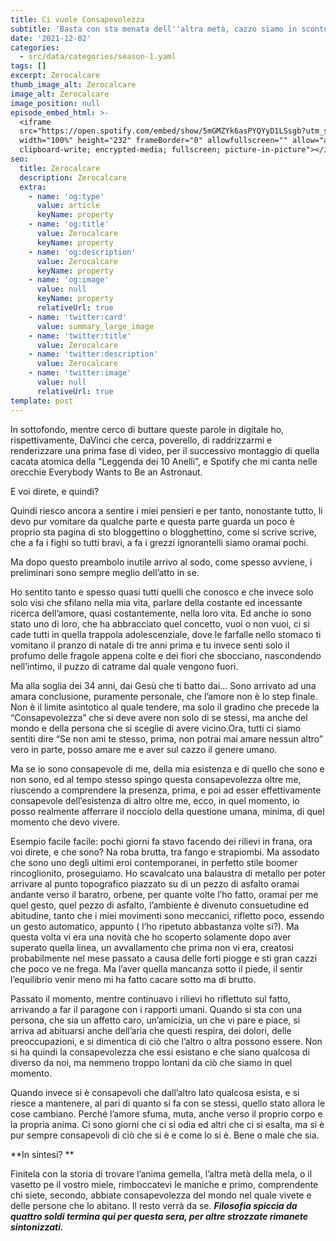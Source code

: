 ```yaml
---
title: Ci vuole Consapevolezza
subtitle: 'Basta con sta menata dell''altra metà, cazzo siamo in sconto?'
date: '2021-12-02'
categories:
  - src/data/categories/season-1.yaml
tags: []
excerpt: Zerocalcare
thumb_image_alt: Zerocalcare
image_alt: Zerocalcare
image_position: null
episode_embed_html: >-
  <iframe
  src="https://open.spotify.com/embed/show/5mGMZYk6asPYQYyD1LSsgb?utm_source=generator"
  width="100%" height="232" frameBorder="0" allowfullscreen="" allow="autoplay;
  clipboard-write; encrypted-media; fullscreen; picture-in-picture"></iframe>
seo:
  title: Zerocalcare
  description: Zerocalcare
  extra:
    - name: 'og:type'
      value: article
      keyName: property
    - name: 'og:title'
      value: Zerocalcare
      keyName: property
    - name: 'og:description'
      value: Zerocalcare
      keyName: property
    - name: 'og:image'
      value: null
      keyName: property
      relativeUrl: true
    - name: 'twitter:card'
      value: summary_large_image
    - name: 'twitter:title'
      value: Zerocalcare
    - name: 'twitter:description'
      value: Zerocalcare
    - name: 'twitter:image'
      value: null
      relativeUrl: true
template: post
---
```

In sottofondo, mentre cerco di buttare queste parole in digitale ho, rispettivamente, DaVinci che cerca, poverello, di raddrizzarmi e renderizzare una prima fase di video, per il successivo montaggio di quella cacata atomica della “Leggenda dei 10 Anelli”, e Spotify che mi canta nelle orecchie Everybody Wants to Be an Astronaut. 

E voi direte, e quindi?

Quindi riesco ancora a sentire i miei pensieri e per tanto, nonostante tutto, li devo pur vomitare da qualche parte e questa parte guarda un poco è proprio sta pagina di sto bloggettino o blogghettino, come si scrive scrive, che a fa i fighi so tutti bravi, a fa i grezzi ignorantelli siamo oramai pochi.

Ma dopo questo preambolo inutile arrivo al sodo, come spesso avviene, i preliminari sono sempre meglio dell’atto in se.

Ho sentito tanto e spesso quasi tutti quelli che conosco e che invece solo solo visi che sfilano nella mia vita, parlare della costante ed incessante ricerca dell’amore, quasi costantemente, nella loro vita. Ed anche io sono stato uno di loro, che ha abbracciato quel concetto, vuoi o non vuoi, ci si cade tutti in quella trappola adolescenziale, dove le farfalle nello stomaco ti vomitano il pranzo di natale di tre anni prima e tu invece senti solo il profumo delle fragole appena colte e dei fiori che sbocciano, nascondendo nell’intimo, il puzzo di catrame dal quale vengono fuori.

Ma alla soglia dei 34 anni, dai Gesù che ti batto dai… Sono arrivato ad una amara conclusione, puramente personale, che l’amore non è lo step finale. Non è il limite asintotico al quale tendere, ma solo il gradino che precede la “Consapevolezza” che si deve avere non solo di se stessi, ma anche del mondo e della persona che si sceglie di avere vicino.Ora, tutti ci siamo sentiti dire “Se non ami te stesso, prima, non potrai mai amare nessun altro” vero in parte, posso amare me e aver sul cazzo il genere umano. 

Ma se io sono consapevole di me, della mia esistenza e di quello che sono e non sono, ed al tempo stesso spingo questa consapevolezza oltre me, riuscendo a comprendere la presenza, prima, e poi ad esser effettivamente consapevole dell’esistenza di altro oltre me, ecco, in quel momento, io posso realmente afferrare il nocciolo della questione umana, minima, di quel momento che devo vivere.

Esempio facile facile: pochi giorni fa stavo facendo dei rilievi in frana, ora voi direte, e che sono? Na roba brutta, tra fango e strapiombi. Ma assodato che sono uno degli ultimi eroi contemporanei, in perfetto stile boomer rincoglionito, proseguiamo. Ho scavalcato una balaustra di metallo per poter arrivare al punto topografico piazzato su di un pezzo di asfalto oramai andante verso il baratro, orbene, per quante volte l’ho fatto, oramai per me quel gesto, quel pezzo di asfalto, l’ambiente è divenuto consuetudine ed abitudine, tanto che i miei movimenti sono meccanici, rifletto poco, essendo un gesto automatico, appunto ( l’ho ripetuto abbastanza volte si?). Ma questa volta vi era una novità che ho scoperto solamente dopo aver superato quella linea, un avvallamento che prima non vi era, creatosi probabilmente nel mese passato a causa delle forti piogge e sti gran cazzi che poco ve ne frega. Ma l’aver quella mancanza sotto il piede, il sentir l’equilibrio venir meno mi ha fatto cacare sotto ma di brutto. 

Passato il momento, mentre continuavo i rilievi ho riflettuto sul fatto, arrivando a far il paragone con i rapporti umani. Quando si sta con una persona, che sia un affetto caro, un’amicizia, un che vi pare e piace, si arriva ad abituarsi anche dell’aria che questi respira, dei dolori, delle preoccupazioni, e si dimentica di ciò che l’altro o altra possono essere. Non si ha quindi la consapevolezza che essi esistano e che siano qualcosa di diverso da noi, ma nemmeno troppo lontani da ciò che siamo in quel momento. 

Quando invece si è consapevoli che dall’altro lato qualcosa esista, e si riesce a mantenere, al pari di quanto si fa con se stessi, quello stato allora le cose cambiano. Perché l’amore sfuma, muta, anche verso il proprio corpo e la propria anima. Ci sono giorni che ci si odia ed altri che ci si esalta, ma si è pur sempre consapevoli di ciò che si è e come lo si è. Bene o male che sia. 

**In sintesi? **

Finitela con la storia di trovare l’anima gemella, l’altra metà della mela, o il vasetto pe il vostro miele, rimboccatevi le maniche e primo, comprendente chi siete, secondo, abbiate consapevolezza del mondo nel quale vivete e delle persone che lo abitano. Il resto verrà da se.
***Filosofia spiccia da quattro soldi termina qui per questa sera, per altre strozzate rimanete sintonizzati.***
